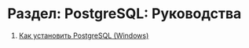 # Раздел: PostgreSQL: Руководства


1. [Как установить PostgreSQL (Windows)](./install-postgre-sql-windows.md)